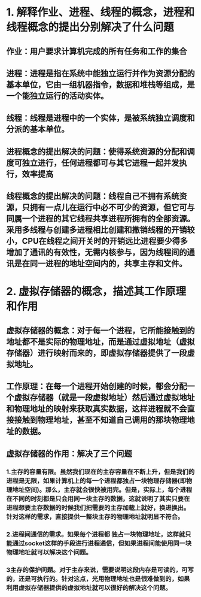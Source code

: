 # 1.	解释作业、进程、线程的概念，进程和线程概念的提出分别解决了什么问题
## 作业：用户要求计算机完成的所有任务和工作的集合
## 进程：进程是指在系统中能独立运行并作为资源分配的基本单位，它由一组机器指令，数据和堆栈等组成，是一个能独立运行的活动实体。
## 线程：线程是进程中的一个实体，是被系统独立调度和分派的基本单位。
## 进程概念的提出解决的问题：使得系统资源的分配和调度可独立进行，任何进程都可与其它进程一起并发执行，效率提高
## 线程概念的提出解决的问题：线程自己不拥有系统资源，只拥有一点儿在运行中必不可少的资源，但它可与同属一个进程的其它线程共享进程所拥有的全部资源。采用多线程与创建多进程相比创建和撤销线程的开销较小，CPU在线程之间开关时的开销远比进程要少得多增加了通讯的有效性，无需内核参与，因为线程间的通讯是在同一进程的地址空间内的，共享主存和文件。
# 2. 虚拟存储器的概念，描述其工作原理和作用
## 虚拟存储器的概念：对于每一个进程，它所能接触到的地址都不是实际的物理地址，而是通过虚拟地址（虚拟存储器）进行映射而来的，即虚拟存储器提供了一段虚拟地址。
## 工作原理：在每一个进程开始创建的时候，都会分配一个虚拟存储器（就是一段虚拟地址）然后通过虚拟地址和物理地址的映射来获取真实数据，这样进程就不会直接接触到物理地址，甚至不知道自己调用的那块物理地址的数据。
## 虚拟存储器的作用：解决了三个问题
### 1.主存的容量有限。虽然我们现在的主存容量在不断上升，但是我们的进程是无限，如果计算机上的每一个进程都独占一块物理存储器(即物理地址空间)。那么，主存就会很快被用完。但是，实际上，每个进程在不同的时刻都是只会用同一块主存的数据，这就说明了其实只要在进程想要主存数据的时候我们把需要的主存加载上就好，换进换出。针对这样的需求，直接提供一整块主存的物理地址就明显不符合。
### 2.进程间通信的需求。如果每个进程都 独占一块物理地址，这样就只能通过socket这样的手段进行进程通信，但如果进程间能使用同一块物理地址就可以解决这个问题。
### 3主存的保护问题。对于主存来说，需要说明这段内存是可读的，可写的，还是可执行的。针对这点，光用物理地址也是很难做到的，如果利用虚拟存储器提供的虚拟地址就可以很好的解决这个问题。
